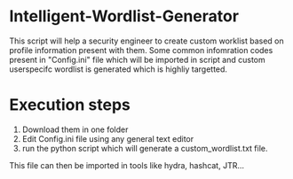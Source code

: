 # Intelligent-Wordlist-Generator
This script will help a security engineer to create custom worklist based on profile information present with them.
Some common infomration codes present in "Config.ini" file which will be imported in script and custom userspecifc wordlist is generated which is highliy targetted.


# Execution steps
1. Download them in one folder
2. Edit Config.ini file using any general text editor
3. run the python script which will generate a custom_wordlist.txt file.

This file can then be imported in tools like hydra, hashcat, JTR... 
